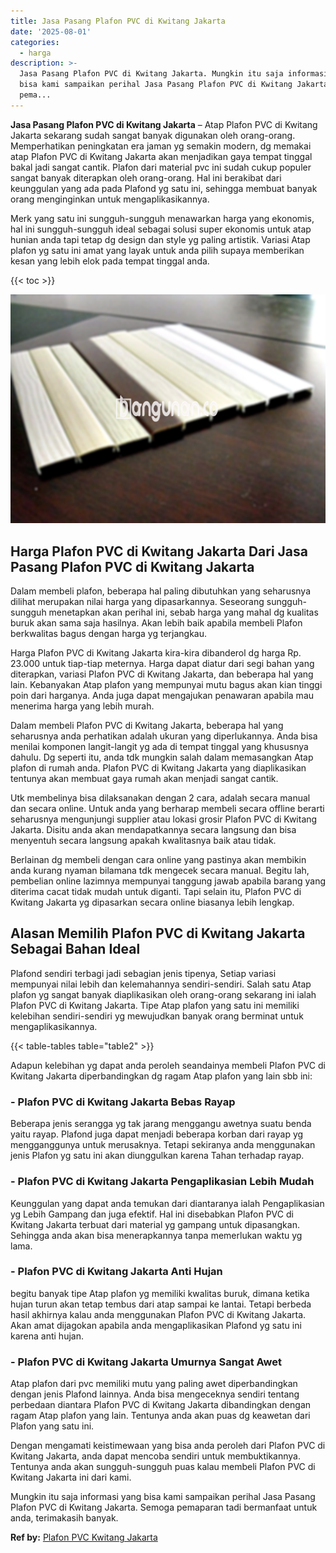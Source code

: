 ```yaml
---
title: Jasa Pasang Plafon PVC di Kwitang Jakarta
date: '2025-08-01'
categories:
  - harga
description: >-
  Jasa Pasang Plafon PVC di Kwitang Jakarta. Mungkin itu saja informasi yang
  bisa kami sampaikan perihal Jasa Pasang Plafon PVC di Kwitang Jakarta. Semoga
  pema...
---
```


**Jasa Pasang Plafon PVC di Kwitang Jakarta** – Atap Plafon PVC di Kwitang Jakarta sekarang sudah sangat banyak digunakan oleh orang-orang. Memperhatikan peningkatan era jaman yg semakin modern, dg memakai atap Plafon PVC di Kwitang Jakarta akan menjadikan gaya tempat tinggal bakal jadi sangat cantik. Plafon dari material pvc ini sudah cukup populer sangat banyak diterapkan oleh orang-orang. Hal ini berakibat dari keunggulan yang ada pada Plafond yg satu ini, sehingga membuat banyak orang menginginkan untuk mengaplikasikannya.

Merk yang satu ini sungguh-sungguh menawarkan harga yang ekonomis, hal ini sungguh-sungguh ideal sebagai solusi super ekonomis untuk atap hunian anda tapi tetap dg design dan style yg paling artistik. Variasi Atap plafon yg satu ini amat yang layak untuk anda pilih supaya memberikan kesan yang lebih elok pada tempat tinggal anda.

{{< toc >}}

![Jasa Pasang Plafon PVC di Kwitang Jakarta](/images/flafond-pvc-murah22.png)

## Harga Plafon PVC di Kwitang Jakarta Dari Jasa Pasang Plafon PVC di Kwitang Jakarta

Dalam membeli plafon, beberapa hal paling dibutuhkan yang seharusnya dilihat merupakan nilai harga yang dipasarkannya. Seseorang sungguh-sungguh menetapkan akan perihal ini, sebab harga yang mahal dg kualitas buruk akan sama saja hasilnya. Akan lebih baik apabila membeli Plafon berkwalitas bagus dengan harga yg terjangkau.

Harga Plafon PVC di Kwitang Jakarta kira-kira dibanderol dg harga Rp. 23.000 untuk tiap-tiap meternya. Harga dapat diatur dari segi bahan yang diterapkan, variasi Plafon PVC di Kwitang Jakarta, dan beberapa hal yang lain. Kebanyakan Atap plafon yang mempunyai mutu bagus akan kian tinggi poin dari harganya. Anda juga dapat mengajukan penawaran apabila mau menerima harga yang lebih murah.

Dalam membeli Plafon PVC di Kwitang Jakarta, beberapa hal yang seharusnya anda perhatikan adalah ukuran yang diperlukannya. Anda bisa menilai komponen langit-langit yg ada di tempat tinggal yang khususnya dahulu. Dg seperti itu, anda tdk mungkin salah dalam memasangkan Atap plafon di rumah anda. Plafon PVC di Kwitang Jakarta yang diaplikasikan tentunya akan membuat gaya rumah akan menjadi sangat cantik.

Utk membelinya bisa dilaksanakan dengan 2 cara, adalah secara manual dan secara online. Untuk anda yang berharap membeli secara offline berarti seharusnya mengunjungi supplier atau lokasi grosir Plafon PVC di Kwitang Jakarta. Disitu anda akan mendapatkannya secara langsung dan bisa menyentuh secara langsung apakah kwalitasnya baik atau tidak.

Berlainan dg membeli dengan cara online yang pastinya akan membikin anda kurang nyaman bilamana tdk mengecek secara manual. Begitu lah, pembelian online lazimnya mempunyai tanggung jawab apabila barang yang diterima cacat tidak mudah untuk diganti. Tapi selain itu, Plafon PVC di Kwitang Jakarta yg dipasarkan secara online biasanya lebih lengkap.

## Alasan Memilih Plafon PVC di Kwitang Jakarta Sebagai Bahan Ideal

Plafond sendiri terbagi jadi sebagian jenis tipenya, Setiap variasi mempunyai nilai lebih dan kelemahannya sendiri-sendiri. Salah satu Atap plafon yg sangat banyak diaplikasikan oleh orang-orang sekarang ini ialah Plafon PVC di Kwitang Jakarta. Tipe Atap plafon yang satu ini memiliki kelebihan sendiri-sendiri yg mewujudkan banyak orang berminat untuk mengaplikasikannya.

{{< table-tables table="table2" >}}

Adapun kelebihan yg dapat anda peroleh seandainya membeli Plafon PVC di Kwitang Jakarta diperbandingkan dg ragam Atap plafon yang lain sbb ini:

### \- Plafon PVC di Kwitang Jakarta Bebas Rayap

Beberapa jenis serangga yg tak jarang menggangu awetnya suatu benda yaitu rayap. Plafond juga dapat menjadi beberapa korban dari rayap yg mengganggunya untuk merusaknya. Tetapi sekiranya anda menggunakan jenis Plafon yg satu ini akan diunggulkan karena Tahan terhadap rayap.

### \- Plafon PVC di Kwitang Jakarta Pengaplikasian Lebih Mudah

Keunggulan yang dapat anda temukan dari diantaranya ialah Pengaplikasian yg Lebih Gampang dan juga efektif. Hal ini disebabkan Plafon PVC di Kwitang Jakarta terbuat dari material yg gampang untuk dipasangkan. Sehingga anda akan bisa menerapkannya tanpa memerlukan waktu yg lama.

### \- Plafon PVC di Kwitang Jakarta Anti Hujan

begitu banyak tipe Atap plafon yg memiliki kwalitas buruk, dimana ketika hujan turun akan tetap tembus dari atap sampai ke lantai. Tetapi berbeda hasil akhirnya kalau anda menggunakan Plafon PVC di Kwitang Jakarta. Akan amat dijagokan apabila anda mengaplikasikan Plafond yg satu ini karena anti hujan.

### \- Plafon PVC di Kwitang Jakarta Umurnya Sangat Awet

Atap plafon dari pvc memiliki mutu yang paling awet diperbandingkan dengan jenis Plafond lainnya. Anda bisa mengeceknya sendiri tentang perbedaan diantara Plafon PVC di Kwitang Jakarta dibandingkan dengan ragam Atap plafon yang lain. Tentunya anda akan puas dg keawetan dari Plafon yang satu ini.

Dengan mengamati keistimewaan yang bisa anda peroleh dari Plafon PVC di Kwitang Jakarta, anda dapat mencoba sendiri untuk membuktikannya. Tentunya anda akan sungguh-sungguh puas kalau membeli Plafon PVC di Kwitang Jakarta ini dari kami.

Mungkin itu saja informasi yang bisa kami sampaikan perihal Jasa Pasang Plafon PVC di Kwitang Jakarta. Semoga pemaparan tadi bermanfaat untuk anda, terimakasih banyak.

**Ref by:** [Plafon PVC Kwitang Jakarta](https://id.wikipedia.org/wiki/Plafon)
